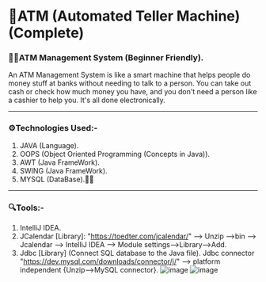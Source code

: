# 🏧ATM (Automated Teller Machine) (Complete)

<h3>🧑‍💼ATM Management System (Beginner Friendly).</h3>

  An ATM Management System is like a smart machine that helps people do money stuff at banks without needing to
  talk to a person. You can take out cash or check how much money you have, and you don't need a person like a cashier to help you. It's all done 
  electronically.
  <hr>
 
<h3>⚙️Technologies Used:-</h3>
  
 1) JAVA (Language).
 2) OOPS (Object Oriented Programming (Concepts in Java)).
 3) AWT (Java FrameWork).
 4) SWING (Java FrameWork).
 5) MYSQL (DataBase).😶‍🌫️
  <hr>

<h3>🔍Tools:-</h3>

1) IntelliJ IDEA.
2) JCalendar [Library]:  "https://toedter.com/jcalendar/" --> Unzip -->bin --> Jcalendar --> IntelliJ IDEA --> Module settings-->Library-->Add.
3) Jdbc [Library] (Connect SQL database to the Java file). Jdbc connector "https://dev.mysql.com/downloads/connector/j/" --> platform independent
   {Unzip-->MySQL connector}.
   ![image](https://github.com/SuhaibFida/ATM/assets/109733166/06bd6600-fbb2-4f45-95c0-2ca5d6dda73a)
   ![image](https://github.com/SuhaibFida/ATM/assets/109733166/277b6b71-7e0b-42d1-863d-37214e233471)


